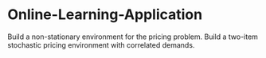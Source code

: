 # Online-Learning-Application
Build a non-stationary environment for the pricing problem. Build a two-item stochastic pricing environment with correlated demands.
